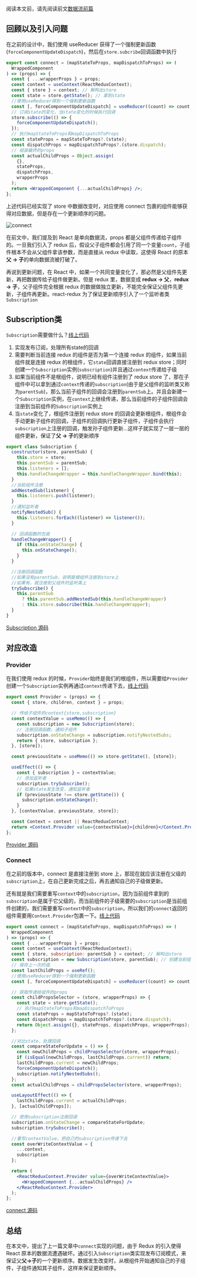 阅读本文前，请先阅读前文[数据流前篇](https://github.com/Smallnuo/roadMap/blob/main/React/%E5%86%8D%E8%B0%88connect%E8%AE%BE%E8%AE%A1.md)

## 回顾以及引入问题

在之前的设计中，我们使用 useReducer 获得了一个强制更新函数(`forceComponentUpdateDispatch`)，然后在`store.subcribe`回调函数中执行

```jsx
export const connect = (mapStateToProps, mapDispatchToProps) => (
  WrappedComponent
) => (props) => {
  const { ...wrapperProps } = props;
  const context = useContext(ReactReduxContext);
  const { store } = context; // 解构出store
  const state = store.getState(); // 拿到state
  //使用useReducer得到一个强制更新函数
  const [, forceComponentUpdateDispatch] = useReducer((count) => count + 1, 0);
  // 订阅state的变化，当state变化的时候执行回调
  store.subscribe(() => {
    forceComponentUpdateDispatch();
  });
  // 执行mapStateToProps和mapDispatchToProps
  const stateProps = mapStateToProps?.(state);
  const dispatchProps = mapDispatchToProps?.(store.dispatch);
  // 组装最终的props
  const actualChildProps = Object.assign(
    {},
    stateProps,
    dispatchProps,
    wrapperProps
  );
  return <WrappedComponent {...actualChildProps} />;
};
```

上述代码已经实现了 store 中数据改变时，对应使用 connect 包裹的组件能够获得对应数据，但是存在一个更新顺序的问题。

![connect](https://user-images.githubusercontent.com/38368040/161436788-83925945-4c39-4257-9285-74675e8e6754.png)

在前文中，我们提及到 React 是单向数据流，props 都是父组件传递给子组件的。一旦我们引入了 redux 后，假设父子组件都会引用了同一个变量`count`，子组件根本不会从父组件拿该参数，而是直接从 redux 中读取，这使得 React 的原本**父 → 子**的单向数据流被打破了。

再说到更新问题，在 React 中，如果一个共同变量变化了，那必然是父组件先更新，再把数据传给子组件做更新。但是 redux 里，数据变成 **redux → 父**，**redux → 子**，父子组件完全根据 redux 的数据做独立更新，不能完全保证父组件先更新，子组件再更新。react-redux 为了保证更新顺序引入了一个监听者类`Subscription`

## Subscription类

`Subscription`需要做什么？[线上代码](https://github.com/LuckyFBB/Front-End-Examples/blob/main/upgrade-connect/src/react-redux/Subscription.js)

1. 实现发布订阅，处理所有state的回调
2. 需要判断当前连接 redux 的组件是否为第一个连接 redux 的组件，如果当前组件就是连接 redux 的根组件，它`state`回调直接注册到 redux store；同时创建一个`Subscription`实例(`subscription`)并且通过`context`传递给子级
3. 如果当前组件不是根组件，说明已经有组件注册到了 redux store 了，那在子组件中可以拿到通过`context`传递的`subscription`(由于是父组件的监听类又称为`parentSub`)，那么当前子组件的回调会注册到`parentSub`上。并且会新建一个`Subscription`实例，在`context`上继续传递，那么当前组件的子组件回调会注册到当前组件的`Subscription`实例上
4. 当`state`变化了，根组件注册到 redux store 的回调会更新根组件，根组件会手动更新子组件的回调，子组件的回调执行更新子组件，子组件会执行`subscription`上注册的回调，触发孙子组件更新...这样子就实现了一层一层的组件更新，保证了**父 → 子**的更新顺序

```jsx
export class Subscription {
  constructor(store, parentSub) {
    this.store = store;
    this.parentSub = parentSub;
    this.listeners = [];
    this.handleChangeWrapper = this.handleChangeWrapper.bind(this);
  }
  //当前组件注册
  addNestedSub(listener) {
    this.listeners.push(listener);
  }
  //通知监听者
  notifyNestedSub() {
    this.listeners.forEach((listener) => listener());
  }

  // 回调函数的包装
  handleChangeWrapper() {
    if (this.onStateChange) {
      this.onStateChange();
    }
  }

  //注册回调函数
  //如果没有parentSub，说明是根组件注册到store上
  //如果有，就注册到父组件的监听类上
  trySubscribe() {
    this.parentSub
      ? this.parentSub.addNestedSub(this.handleChangeWrapper)
      : this.store.subscribe(this.handleChangeWrapper);
  }
}
```

[Subscription 源码](https://github.com/reduxjs/react-redux/blob/v7.2.0/src/utils/Subscription.js#L74)

## 对应改造

### Provider

在我们使用 redux 的时候，`Provider`始终是我们的根组件，所以需要给`Provider`创建一个`Subscription`实例再通过`context`传递下去，[线上代码](https://github.com/LuckyFBB/Front-End-Examples/blob/main/upgrade-connect/src/react-redux/Provider.tsx)

```jsx
export const Provider = (props) => {
  const { store, children, context } = props;

  // 传给子组件的context{store,subscription}
  const contextValue = useMemo(() => {
    const subscription = new Subscription(store);
    // 注册回调函数，通知子组件
    subscription.onStateChange = subscription.notifyNestedSubs;
    return { store, subscription };
  }, [store]);

  const previousState = useMemo(() => store.getState(), [store]);

  useEffect(() => {
    const { subscription } = contextValue;
    // 添加监听者
    subscription.trySubscribe();
    // 如果state发生改变，通知监听者
    if (previousState !== store.getState()) {
      subscription.onStateChange();
    }
  }, [contextValue, previousState, store]);

  const Context = context || ReactReduxContext;
  return <Context.Provider value={contextValue}>{children}</Context.Provider>;
};
```

[Provider 源码](https://github.com/reduxjs/react-redux/blob/v7.2.0/src/components/Provider.js#L6)

### Connect

在之前的版本中，connect 是直接注册到 store 上，那现在就应该注册在父级的`subscription`上，在自己更新完成之后，再去通知自己的子级做更新。

还有就是我们需要重写`context`中的`subscription`，因为当前组件拿到的`subscription`是属于它父级的，而当前组件的子级需要的`subscription`是当前组件创建的，我们需要重写`context`中的`subscription`，所以我们的`connect`返回的组件需要用`Context.Provider`包裹一下。[线上代码](https://github.com/LuckyFBB/Front-End-Examples/blob/main/upgrade-connect/src/react-redux/connect.jsx)

```jsx
export const connect = (mapStateToProps, mapDispatchToProps) => (
  WrappedComponent
) => (props) => {
  const { ...wrapperProps } = props;
  const context = useContext(ReactReduxContext);
  const { store, subscription: parentSub } = context; // 解构出store
  const subscription = new Subscription(store, parentSub); // 创建当前组件的subscription
  // 保存上一次的值
  const lastChildProps = useRef();
  //使用useReducer得到一个强制更新函数
  const [, forceComponentUpdateDispatch] = useReducer((count) => count + 1, 0);

  // 获取传递给组件的props
  const childPropsSelector = (store, wrapperProps) => {
    const state = store.getState();
    // 执行mapStateToProps和mapDispatchToProps
    const stateProps = mapStateToProps?.(state);
    const dispatchProps = mapDispatchToProps?.(store.dispatch);
    return Object.assign({}, stateProps, dispatchProps, wrapperProps);
  };

  //对比state，处理回调
  const compareStateForUpdate = () => {
    const newChildProps = childPropsSelector(store, wrapperProps);
    if (isEqual(newChildProps, lastChildProps.current)) return;
    lastChildProps.current = newChildProps;
    forceComponentUpdateDispatch();
    subscription.notifyNestedSubs();
  };
  const actualChildProps = childPropsSelector(store, wrapperProps);

  useLayoutEffect(() => {
    lastChildProps.current = actualChildProps;
  }, [actualChildProps]);

  // 使用subscription注册回调
  subscription.onStateChange = compareStateForUpdate;
  subscription.trySubscribe();

  //重写contextValue，把自己的subscription传递下去
  const overWriteContextValue = {
    ...context,
    subscription
  };

  return (
    <ReactReduxContext.Provider value={overWriteContextValue}>
      <WrappedComponent {...actualChildProps} />
    </ReactReduxContext.Provider>
  );
};
```

[connect 源码](https://github.com/reduxjs/react-redux/blob/v7.2.0/src/connect/connect.js#L46)

## 总结
在本文中，提出了上一篇文章中`connect`实现的问题，由于 Redux 的引入使得 React 原本的数据流遭遇破坏。通过引入`Subscription`类实现发布订阅模式，来保证父**父→子**的一个更新顺序。数据发生改变时，从根组件开始通知自己的子组件，子组件通知其子组件，这样来保证更新顺序。

